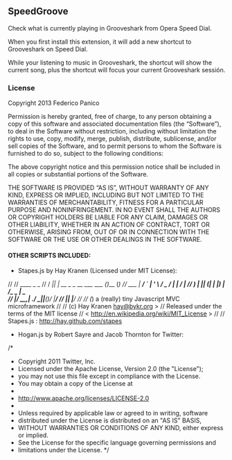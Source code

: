 ## SpeedGroove

Check what is currently playing in Grooveshark from Opera Speed Dial.

When you first install this extension, it will add a new shortcut to Grooveshark on Speed Dial.

While your listening to music in Grooveshark, the shortcut will show the current song, plus the shortcut will focus your current Grooveshark sessión.

### License

Copyright 2013 Federico Panico

Permission is hereby granted, free of charge, to any person obtaining a copy of this software and associated documentation files (the “Software”), to deal in the Software without restriction, including without limitation the rights to use, copy, modify, merge, publish, distribute, sublicense, and/or sell copies of the Software, and to permit persons to whom the Software is furnished to do so, subject to the following conditions:

The above copyright notice and this permission notice shall be included in all copies or substantial portions of the Software.

THE SOFTWARE IS PROVIDED “AS IS”, WITHOUT WARRANTY OF ANY KIND, EXPRESS OR IMPLIED, INCLUDING BUT NOT LIMITED TO THE WARRANTIES OF MERCHANTABILITY, FITNESS FOR A PARTICULAR PURPOSE AND NONINFRINGEMENT. IN NO EVENT SHALL THE AUTHORS OR COPYRIGHT HOLDERS BE LIABLE FOR ANY CLAIM, DAMAGES OR OTHER LIABILITY, WHETHER IN AN ACTION OF CONTRACT, TORT OR OTHERWISE, ARISING FROM, OUT OF OR IN CONNECTION WITH THE SOFTWARE OR THE USE OR OTHER DEALINGS IN THE SOFTWARE.  

#### OTHER SCRIPTS INCLUDED:

* Stapes.js by Hay Kranen (Licensed under MIT License):

//
//  ____  _                           _
// / ___|| |_ __ _ _ __   ___  ___   (_)___  (*)
// \___ \| __/ _` | '_ \ / _ \/ __|  | / __|
//  ___) | || (_| | |_) |  __/\__ \_ | \__ \
// |____/ \__\__,_| .__/ \___||___(_)/ |___/
//              |_|              |__/
//
// (*) a (really) tiny Javascript MVC microframework
//
// (c) Hay Kranen  hay@bykr.org >
// Released under the terms of the MIT license
// < http://en.wikipedia.org/wiki/MIT_License >
//
// Stapes.js : http://hay.github.com/stapes

* Hogan.js by Robert Sayre and Jacob Thornton for Twitter:

/*
*  Copyright 2011 Twitter, Inc.
*  Licensed under the Apache License, Version 2.0 (the "License");
*  you may not use this file except in compliance with the License.
*  You may obtain a copy of the License at
*
*  http://www.apache.org/licenses/LICENSE-2.0
*
*  Unless required by applicable law or agreed to in writing, software
*  distributed under the License is distributed on an "AS IS" BASIS,
*  WITHOUT WARRANTIES OR CONDITIONS OF ANY KIND, either express or implied.
*  See the License for the specific language governing permissions and
*  limitations under the License.
*/
